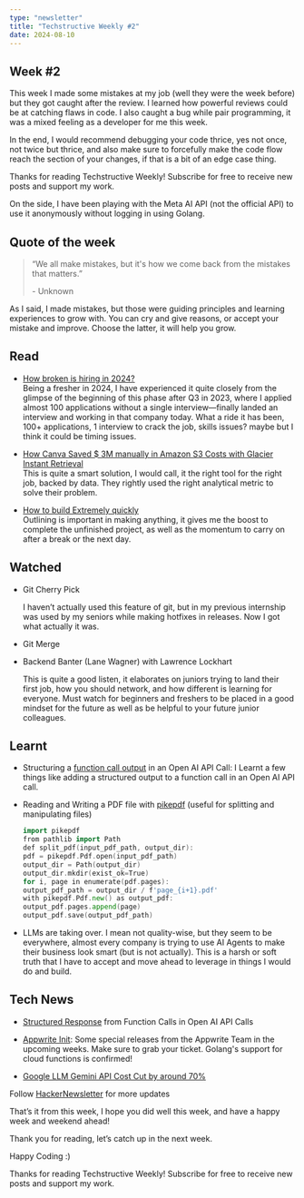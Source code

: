 ```yaml
---
type: "newsletter"
title: "Techstructive Weekly #2"
date: 2024-08-10
---
```


## Week #2

This week I made some mistakes at my job (well they were the week before) but they got caught after the review. I learned how powerful reviews could be at catching flaws in code. I also caught a bug while pair programming, it was a mixed feeling as a developer for me this week.

In the end, I would recommend debugging your code thrice, yes not once, not twice but thrice, and also make sure to forcefully make the code flow reach the section of your changes, if that is a bit of an edge case thing.

Thanks for reading Techstructive Weekly! Subscribe for free to receive new posts and support my work.

On the side, I have been playing with the Meta AI API (not the official API) to use it anonymously without logging in using Golang.

## Quote of the week

> “We all make mistakes, but it's how we come back from the mistakes that matters.”
> 
> \- Unknown

As I said, I made mistakes, but those were guiding principles and learning experiences to grow with. You can cry and give reasons, or accept your mistake and improve. Choose the latter, it will help you grow.

## Read

* [How broken is hiring in 2024?](https://cropp.blog/2024/08/job-searching-in-2024-is-horribly-broken?ref=dailydev)  
    Being a fresher in 2024, I have experienced it quite closely from the glimpse of the beginning of this phase after Q3 in 2023, where I applied almost 100 applications without a single interview—finally landed an interview and working in that company today. What a ride it has been, 100+ applications, 1 interview to crack the job, skills issues? maybe but I think it could be timing issues.
    
* [How Canva Saved $ 3M manually in Amazon S3 Costs with Glacier Instant Retrieval](https://aws.amazon.com/blogs/storage/how-canva-saves-over-3-million-annually-in-amazon-s3-costs/)  
    This is quite a smart solution, I would call, it the right tool for the right job, backed by data. They rightly used the right analytical metric to solve their problem.
    
* [How to build Extremely quickly](https://learnhowtolearn.org/how-to-build-extremely-quickly/?ref=dailydev)  
    Outlining is important in making anything, it gives me the boost to complete the unfinished project, as well as the momentum to carry on after a break or the next day.
    

## Watched

* Git Cherry Pick
    
    I haven’t actually used this feature of git, but in my previous internship was used by my seniors while making hotfixes in releases. Now I got what actually it was.
    
* Git Merge
    
* Backend Banter (Lane Wagner) with Lawrence Lockhart
    
    This is quite a good listen, it elaborates on juniors trying to land their first job, how you should network, and how different is learning for everyone. Must watch for beginners and freshers to be placed in a good mindset for the future as well as be helpful to your future junior colleagues.
    

## Learnt

* Structuring a [function call output](https://platform.openai.com/docs/guides/function-calling) in an Open AI API Call: I Learnt a few things like adding a structured output to a function call in an Open AI API call.
    
* Reading and Writing a PDF file with [pikepdf](https://pikepdf.readthedocs.io/en/latest/) (useful for splitting and manipulating files)
    
    ```go
    import pikepdf
    from pathlib import Path
    def split_pdf(input_pdf_path, output_dir):
    pdf = pikepdf.Pdf.open(input_pdf_path)
    output_dir = Path(output_dir)
    output_dir.mkdir(exist_ok=True)
    for i, page in enumerate(pdf.pages):
    output_pdf_path = output_dir / f'page_{i+1}.pdf'
    with pikepdf.Pdf.new() as output_pdf:
    output_pdf.pages.append(page)
    output_pdf.save(output_pdf_path)
    ```
    
* LLMs are taking over. I mean not quality-wise, but they seem to be everywhere, almost every company is trying to use AI Agents to make their business look smart (but is not actually). This is a harsh or soft truth that I have to accept and move ahead to leverage in things I would do and build.
    

## Tech News

* [Structured Response](https://platform.openai.com/docs/guides/structured-outputs) from Function Calls in Open AI API Calls
    
* [Appwrite Init](https://appwrite.io/init): Some special releases from the Appwrite Team in the upcoming weeks. Make sure to grab your ticket. Golang's support for cloud functions is confirmed!
    
* [Google LLM Gemini API Cost Cut by around 70%](https://developers.googleblog.com/en/gemini-15-flash-updates-google-ai-studio-gemini-api/#:~:text=Gemini%201.5%20Flash%20price%20decrease&text=To%20make%20this%20model%20even,tier%20as%20well%20as%20caching\).)
    

Follow [HackerNewsletter](https://mailchi.mp/hackernewsletter/711?e=ed0f2c4e4f) for more updates

That’s it from this week, I hope you did well this week, and have a happy week and weekend ahead!

Thank you for reading, let’s catch up in the next week.

Happy Coding :)

Thanks for reading Techstructive Weekly! Subscribe for free to receive new posts and support my work.
